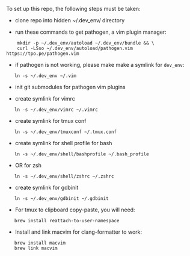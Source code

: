 To set up this repo, the following steps must be taken: 

 - clone repo into hidden ~/.dev_env/ directory

 - run these commands to get pathogen, a vim plugin manager: 
```
    mkdir -p ~/.dev_env/autoload ~/.dev_env/bundle && \
    curl -LSso ~/.dev_env/autoload/pathogen.vim https://tpo.pe/pathogen.vim
```

 - if pathogen is not working, please make make a symlink for `dev_env`:
 ```
    ln -s ~/.dev_env ~/.vim
 ```

 - init git submodules for pathogen vim plugins
 
 - create symlink for vimrc 
 ```
    ln -s ~/.dev_env/vimrc ~/.vimrc
 ```
 
 - create symlink for tmux conf 
 ```
    ln -s ~/.dev_env/tmuxconf ~/.tmux.conf
 ```

 - create symlink for shell profile for bash
 ```
    ln -s ~/.dev_env/shell/bashprofile ~/.bash_profile
 ```
 - OR for zsh
 ```
    ln -s ~/.dev_env/shell/zshrc ~/.zshrc
 ```

 - create symlink for gdbinit
 ```
    ln -s ~/.dev_env/gdbinit ~/.gdbinit
 ```

 - For tmux to clipboard copy-paste, you will need:
 ```
    brew install reattach-to-user-namespace
 ```

 - Install and link macvim for clang-formatter to work:
 ```
    brew install macvim
    brew link macvim
 ```
